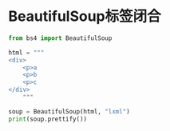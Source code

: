 # BeautifulSoup标签闭合


```python
from bs4 import BeautifulSoup

html = """
<div>
    <p>a
    <p>b
    <p>c
</div>
    """

soup = BeautifulSoup(html, "lxml")
print(soup.prettify())
```

